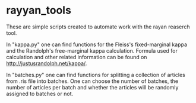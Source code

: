 # rayyan_tools
These are simple scripts created to automate work with the rayan reaserch tool.

In "kappa.py" one can find functions for the Fleiss's fixed-marginal kappa and the Randolph's free-marginal kappa calculation. Formula used for calculation and other related information can be found on http://justusrandolph.net/kappa/.

In "batches.py" one can find functions for splitting a collection of articles from .ris file into batches. One can choose the number of batches, the number of articles per batch and whether the articles will be randomly assigned to batches or not.  
